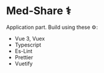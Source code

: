 # Med-Share ⚕️

Application part. Build using these ⚙️:

- Vue 3, Vuex
- Typescript
- Es-Lint
- Prettier
- Vuetify

